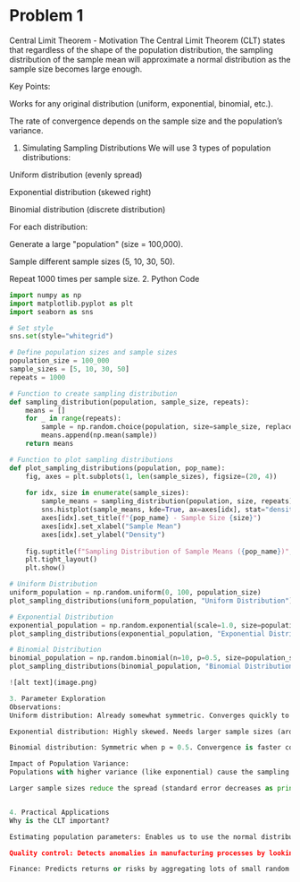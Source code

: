 # Problem 1

Central Limit Theorem - Motivation
The Central Limit Theorem (CLT) states that regardless of the shape of the population distribution, the sampling distribution of the sample mean will approximate a normal distribution as the sample size becomes large enough.

Key Points:

Works for any original distribution (uniform, exponential, binomial, etc.).

The rate of convergence depends on the sample size and the population’s variance.

1. Simulating Sampling Distributions
We will use 3 types of population distributions:

Uniform distribution (evenly spread)

Exponential distribution (skewed right)

Binomial distribution (discrete distribution)

For each distribution:

Generate a large "population" (size = 100,000).

Sample different sample sizes (5, 10, 30, 50).

Repeat 1000 times per sample size.
2. Python Code

```python
import numpy as np
import matplotlib.pyplot as plt
import seaborn as sns

# Set style
sns.set(style="whitegrid")

# Define population sizes and sample sizes
population_size = 100_000
sample_sizes = [5, 10, 30, 50]
repeats = 1000

# Function to create sampling distribution
def sampling_distribution(population, sample_size, repeats):
    means = []
    for _ in range(repeats):
        sample = np.random.choice(population, size=sample_size, replace=False)
        means.append(np.mean(sample))
    return means

# Function to plot sampling distributions
def plot_sampling_distributions(population, pop_name):
    fig, axes = plt.subplots(1, len(sample_sizes), figsize=(20, 4))
    
    for idx, size in enumerate(sample_sizes):
        sample_means = sampling_distribution(population, size, repeats)
        sns.histplot(sample_means, kde=True, ax=axes[idx], stat="density", bins=30)
        axes[idx].set_title(f"{pop_name} - Sample Size {size}")
        axes[idx].set_xlabel("Sample Mean")
        axes[idx].set_ylabel("Density")
    
    fig.suptitle(f"Sampling Distribution of Sample Means ({pop_name})", fontsize=16)
    plt.tight_layout()
    plt.show()

# Uniform Distribution
uniform_population = np.random.uniform(0, 100, population_size)
plot_sampling_distributions(uniform_population, "Uniform Distribution")

# Exponential Distribution
exponential_population = np.random.exponential(scale=1.0, size=population_size)
plot_sampling_distributions(exponential_population, "Exponential Distribution")

# Binomial Distribution
binomial_population = np.random.binomial(n=10, p=0.5, size=population_size)
plot_sampling_distributions(binomial_population, "Binomial Distribution")

![alt text](image.png)

3. Parameter Exploration
Observations:
Uniform distribution: Already somewhat symmetric. Converges quickly to normality even with small sample sizes.

Exponential distribution: Highly skewed. Needs larger sample sizes (around 30–50) for the sample mean distribution to become approximately normal.

Binomial distribution: Symmetric when p ≈ 0.5. Convergence is faster compared to skewed distributions.

Impact of Population Variance:
Populations with higher variance (like exponential) cause the sampling distribution to be wider (more spread out).

Larger sample sizes reduce the spread (standard error decreases as print(1 / (n**0.5)))


4. Practical Applications
Why is the CLT important?

Estimating population parameters: Enables us to use the normal distribution for confidence intervals even if the population isn't normal.

Quality control: Detects anomalies in manufacturing processes by looking at averages.

Finance: Predicts returns or risks by aggregating lots of small random events.

